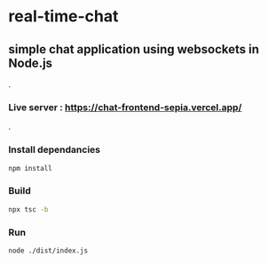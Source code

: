 # real-time-chat

## simple chat application using websockets in Node.js
.

### Live server : https://chat-frontend-sepia.vercel.app/

.
### Install dependancies
```bash
npm install
```

### Build
```bash
npx tsc -b
```

### Run
```bash
node ./dist/index.js
```
